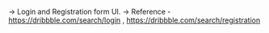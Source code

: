 -> Login and Registration form UI.
-> Reference - https://dribbble.com/search/login , https://dribbble.com/search/registration

